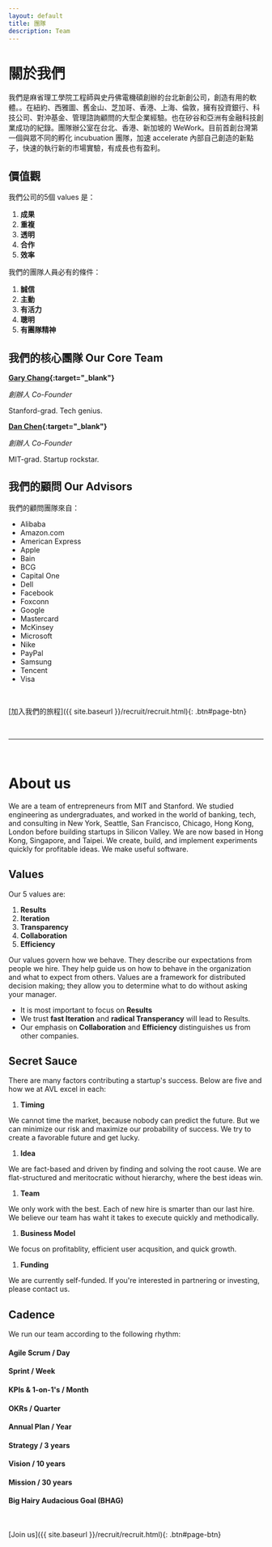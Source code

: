 ```yaml
---
layout: default
title: 團隊
description: Team
---
```


# 關於我們

我們是麻省理工學院工程師與史丹佛電機碩創辦的台北新創公司，創造有用的軟體。。在紐約、西雅圖、舊金山、芝加哥、香港、上海、倫敦，擁有投資銀行、科技公司、對沖基金、管理諮詢顧問的大型企業經驗。也在矽谷和亞洲有金融科技創業成功的紀錄。團隊辦公室在台北、香港、新加坡的 WeWork。目前首創台灣第一個與眾不同的孵化 incubuation 團隊，加速 accelerate 內部自己創造的新點子，快速的執行新的市場實驗，有成長也有盈利。

## 價值觀

我們公司的5個 values 是：

1. **成果**
1. **重複**
1. **透明**
1. **合作**
1. **效率**

我們的團隊人員必有的條件：

1. **誠信**
1. **主動**
1. **有活力**
1. **聰明**
1. **有團隊精神**


## 我們的核心團隊 Our Core Team

<!-- <img src=' ' width="300"/> -->
**[Gary Chang](https://www.linkedin.com/in/gary-c-320b62b8/ "Gary's LinkedIn"){:target="_blank"}**

_創辦人 Co-Founder_

Stanford-grad. Tech genius.

<!-- <img src=' ' width="300"/> -->
**[Dan Chen](https://www.linkedin.com/in/danchen1013/ "Dan's LinkedIn"){:target="_blank"}**

_創辦人 Co-Founder_

MIT-grad. Startup rockstar.


## 我們的顧問 Our Advisors

我們的顧問團隊來自：

* Alibaba
* Amazon.com
* American Express
* Apple
* Bain
* BCG
* Capital One
* Dell
* Facebook
* Foxconn
* Google
* Mastercard
* McKinsey
* Microsoft
* Nike
* PayPal
* Samsung
* Tencent
* Visa


<br>

[加入我們的旅程]({{ site.baseurl }}/recruit/recruit.html){: .btn#page-btn}


<br>

---

<br>

# About us

We are a team of entrepreneurs from MIT and Stanford. We studied engineering as undergraduates, and worked in the world of banking, tech, and consulting in New York, Seattle, San Francisco, Chicago, Hong Kong, London before building startups in Silicon Valley. We are now based in Hong Kong, Singapore, and Taipei. We create, build, and implement experiments quickly for profitable ideas. We make useful software.


## Values

Our 5 values are:

1. **Results**
1. **Iteration**
1. **Transparency**
1. **Collaboration**
1. **Efficiency**

Our values govern how we behave. They describe our expectations from people we hire. They help guide us on how to behave in the organization and what to expect from others. Values are a framework for distributed decision making; they allow you to determine what to do without asking your manager. 

* It is most important to focus on **Results**
* We trust **fast Iteration** and **radical Transperancy** will lead to Results. 
* Our emphasis on **Collaboration** and **Efficiency** distinguishes us from other companies.


## Secret Sauce
There are many factors contributing a startup's success. Below are five and how we at AVL excel in each:

1. **Timing**

We cannot time the market, because nobody can predict the future. But we can minimize our risk and maximize our probability of success. We try to create a favorable future and get lucky.


1. **Idea**

We are fact-based and driven by finding and solving the root cause. We are flat-structured and meritocratic without hierarchy, where the best ideas win. 

1. **Team**

We only work with the best. Each of new hire is smarter than our last hire. We believe our team has waht it takes to execute quickly and methodically. 

1. **Business Model**

We focus on profitablity, efficient user acqusition, and quick growth.

1. **Funding**

We are currently self-funded. If you're interested in partnering or investing, please contact us.

## Cadence

We run our team according to the following rhythm: 

#### Agile Scrum / Day 
#### Sprint / Week
#### KPIs & 1-on-1's / Month
#### OKRs / Quarter 
#### Annual Plan / Year
#### Strategy / 3 years
#### Vision / 10 years
#### Mission / 30 years
#### Big Hairy Audacious Goal (BHAG)
<!-- Our BHAG is to become the most popular X for Y in Z industry. For this to happen, we need to be best are making A much more B. -->

<br>

[Join us]({{ site.baseurl }}/recruit/recruit.html){: .btn#page-btn}